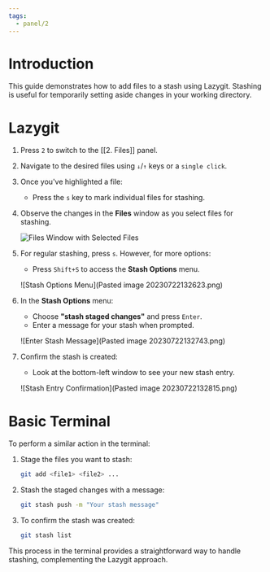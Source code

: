 ```yaml
---
tags:
  - panel/2
---
```

# Introduction
This guide demonstrates how to add files to a stash using Lazygit. Stashing is useful for temporarily setting aside changes in your working directory.

# Lazygit
1. Press `2` to switch to the [[2. Files]] panel.
2. Navigate to the desired files using `↓`/`↑` keys or a `single click`.
3. Once you've highlighted a file:
   - Press the `s` key to mark individual files for stashing.
4. Observe the changes in the **Files** window as you select files for stashing.

   ![Files Window with Selected Files](01427bd1e49c7c5d0a948099d0ce9365_MD5.webp)

5. For regular stashing, press `s`. However, for more options:
   - Press `Shift+S` to access the **Stash Options** menu.

   ![Stash Options Menu](Pasted image 20230722132623.png)

6. In the **Stash Options** menu:
   - Choose **"stash staged changes"** and press `Enter`.
   - Enter a message for your stash when prompted.

   ![Enter Stash Message](Pasted image 20230722132743.png)

7. Confirm the stash is created:
   - Look at the bottom-left window to see your new stash entry.

   ![Stash Entry Confirmation](Pasted image 20230722132815.png)

# Basic Terminal
To perform a similar action in the terminal:

1. Stage the files you want to stash:
   ```bash
   git add <file1> <file2> ...
   ```

2. Stash the staged changes with a message:
   ```bash
   git stash push -m "Your stash message"
   ```

3. To confirm the stash was created:
   ```bash
   git stash list
   ```

This process in the terminal provides a straightforward way to handle stashing, complementing the Lazygit approach.
